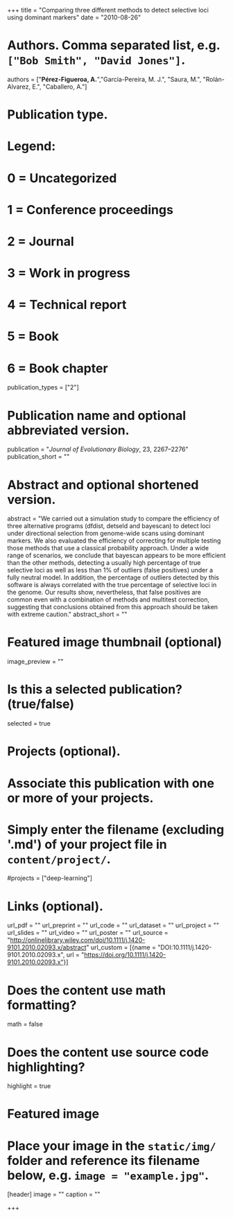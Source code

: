+++
title = "Comparing three different methods to detect selective loci using dominant markers"
date = "2010-08-26"

# Authors. Comma separated list, e.g. `["Bob Smith", "David Jones"]`.
authors = ["**Pérez-Figueroa, A.**","García-Pereira, M. J.", "Saura, M.", "Rolán-Alvarez, E.", "Caballero, A."]

# Publication type.
# Legend:
# 0 = Uncategorized
# 1 = Conference proceedings
# 2 = Journal
# 3 = Work in progress
# 4 = Technical report
# 5 = Book
# 6 = Book chapter
publication_types = ["2"]

# Publication name and optional abbreviated version.
publication = "*Journal of Evolutionary Biology*,  23, 2267–2276"
publication_short = ""

# Abstract and optional shortened version.
abstract = "We carried out a simulation study to compare the efficiency of three alternative programs (dfdist, detseld and bayescan) to detect loci under directional selection from genome-wide scans using dominant markers. We also evaluated the efficiency of correcting for multiple testing those methods that use a classical probability approach. Under a wide range of scenarios, we conclude that bayescan appears to be more efficient than the other methods, detecting a usually high percentage of true selective loci as well as less than 1% of outliers (false positives) under a fully neutral model. In addition, the percentage of outliers detected by this software is always correlated with the true percentage of selective loci in the genome. Our results show, nevertheless, that false positives are common even with a combination of methods and multitest correction, suggesting that conclusions obtained from this approach should be taken with extreme caution."
abstract_short = ""

# Featured image thumbnail (optional)
image_preview = ""

# Is this a selected publication? (true/false)
selected = true

# Projects (optional).
#   Associate this publication with one or more of your projects.
#   Simply enter the filename (excluding '.md') of your project file in `content/project/`.
#projects = ["deep-learning"]

# Links (optional).
url_pdf = ""
url_preprint = ""
url_code = ""
url_dataset = ""
url_project = ""
url_slides = ""
url_video = ""
url_poster = ""
url_source = "http://onlinelibrary.wiley.com/doi/10.1111/j.1420-9101.2010.02093.x/abstract"
url_custom = [{name = "DOI:10.1111/j.1420-9101.2010.02093.x", url = "https://doi.org/10.1111/j.1420-9101.2010.02093.x"}]

# Does the content use math formatting?
math = false

# Does the content use source code highlighting?
highlight = true

# Featured image
# Place your image in the `static/img/` folder and reference its filename below, e.g. `image = "example.jpg"`.
[header]
image = ""
caption = ""

+++



